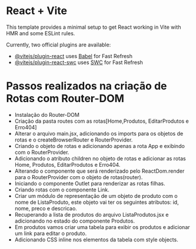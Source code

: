 # React + Vite

This template provides a minimal setup to get React working in Vite with HMR and some ESLint rules.

Currently, two official plugins are available:

- [@vitejs/plugin-react](https://github.com/vitejs/vite-plugin-react/blob/main/packages/plugin-react/README.md) uses [Babel](https://babeljs.io/) for Fast Refresh
- [@vitejs/plugin-react-swc](https://github.com/vitejs/vite-plugin-react-swc) uses [SWC](https://swc.rs/) for Fast Refresh

# Passos realizados na criação de Rotas com Router-DOM

- Instalação do Router-DOM
- Criação da pasta routes com as rotas[Home,Produtos, EditarProdutos e Erro404]
- Alterar o arquivo main.jsx, adicionando os imports para os objetos de rotas e o createBrowserRouter e RouterProvider.
- Criando o objeto de rotas e adicionando apenas a rota App e exibindo com o RouterProvider.
- Adicionando o atributo children no objeto de rotas e adicionar as rotas Home, Produtos, EditarProdutos e Erro404.
- Alterando o componente que será renderizado pelo ReactDom.render para o RouterProvider com o objeto de rotas(router).
- Iniciando o componente Outlet para renderizar as rotas filhas.
- Criando rotas com o componente Link.
- Criar um módulo de representação de um objeto de produto com o nome de ListaProduto, este objeto vai ter os seguintes atributos: id, nome, preco e descricao.
- Recuperando a lista de produtos do arquivo ListaProdutos.jsx e adicionando no estado do componente Produtos.
- Em produtos vamos criar uma tabela para exibir os produtos e adicionar um link para editar o produto.
- Adicionando CSS inline nos elementos da tabela com style objects.
